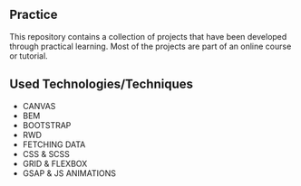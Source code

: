 ## Practice
This repository contains a collection of projects that have been developed through practical learning. Most of the projects are part of an online course or tutorial.

## Used Technologies/Techniques
* CANVAS
* BEM
* BOOTSTRAP
* RWD
* FETCHING DATA
* CSS & SCSS
* GRID & FLEXBOX
* GSAP & JS ANIMATIONS